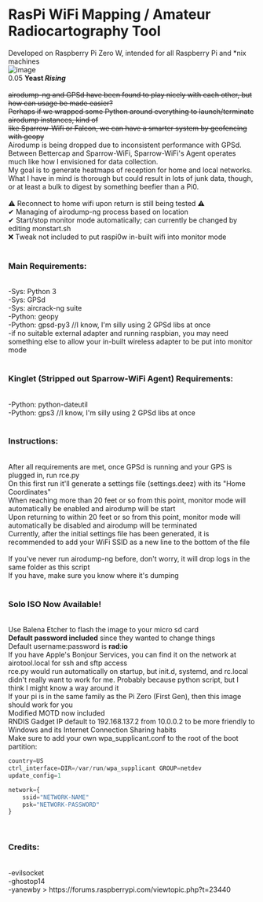 # RasPi WiFi Mapping / Amateur Radiocartography Tool
Developed on Raspberry Pi Zero W, intended for all Raspberry Pi and \*nix machines <br>
![image](https://github.com/radiocartographyenthusiast/airotool/blob/main/flask1.PNG) <br>
0.05 <b>Yeast <i>Rising</i></b> <br>
 <br>
~~airodump-ng and GPSd have been found to play nicely with each other, but how can usage be made easier? <br>
Perhaps if we wrapped some Python around everything to launch/terminate airodump instances, kind of <br>
like Sparrow-Wifi or Falcon, we can have a smarter system by geofencing with geopy~~ <br>
Airodump is being dropped due to inconsistent performance with GPSd. <br>
Between Bettercap and Sparrow-WiFi, Sparrow-WiFi's Agent operates much like how I envisioned for data collection. <br>
My goal is to generate heatmaps of reception for home and local networks. What I have in mind is thorough but could result in lots of junk data, though, or at least a bulk to digest by something beefier than a Pi0. <br>
 <br>
⚠ Reconnect to home wifi upon return is still being tested ⚠ <br>
✔ Managing of airodump-ng process based on location <br>
✔ Start/stop monitor mode automatically; can currently be changed by editing monstart.sh <br>
❌ Tweak not included to put raspi0w in-built wifi into monitor mode <br>
 <br>
<h3>Main Requirements:</h3> <br>
-Sys: Python 3 <br>
-Sys: GPSd <br>
-Sys: aircrack-ng suite <br>
-Python: geopy <br>
-Python: gpsd-py3 //I know, I'm silly using 2 GPSd libs at once<br>
-if no suitable external adapter and running raspbian, you may need something else to allow your in-built wireless adapter to be put into monitor mode <br>
 <br>
<h3>Kinglet (Stripped out Sparrow-WiFi Agent) Requirements:</h3> <br>
-Python: python-dateutil <br>
-Python: gps3 //I know, I'm silly using 2 GPSd libs at once<br>
 <br>
<h3>Instructions:</h3> <br>
After all requirements are met, once GPSd is running and your GPS is plugged in, run rce.py <br>
On this first run it'll generate a settings file (settings.deez) with its "Home Coordinates" <br>
When reaching more than 20 feet or so from this point, monitor mode will automatically be enabled and airodump will be start <br>
Upon returning to within 20 feet or so from this point, monitor mode will automatically be disabled and airodump will be terminated <br>
Currently, after the initial settings file has been generated, it is recommended to add your WiFi SSID as a new line to the bottom of the file <br>
 <br>
If you've never run airodump-ng before, don't worry, it will drop logs in the same folder as this script <br>
If you have, make sure you know where it's dumping <br>
 <br>
<h3>Solo ISO Now Available!</h3> <br>
Use Balena Etcher to flash the image to your micro sd card <br>
<b>Default password included</b> since they wanted to change things<br>
Default username:password is <b>rad</b>:<b>io</b> <br>
If you have Apple's Bonjour Services, you can find it on the network at airotool.local for ssh and sftp access <br>
rce.py would run automatically on startup, but init.d, systemd, and rc.local didn't really want to work for me. Probably because python script, but I think I might know a way around it <br>
If your pi is in the same family as the Pi Zero (First Gen), then this image should work for you <br>
Modified MOTD now included <br>
RNDIS Gadget IP default to 192.168.137.2 from 10.0.0.2 to be more friendly to Windows and its Internet Connection Sharing habits <br>
Make sure to add your own wpa_supplicant.conf to the root of the boot partition: <br>

``` python
country=US
ctrl_interface=DIR=/var/run/wpa_supplicant GROUP=netdev
update_config=1

network={
    ssid="NETWORK-NAME"
    psk="NETWORK-PASSWORD"
}
```
<br>
<h3>Credits:</h3> <br>
-evilsocket <br>
-ghostop14 <br>
-yanewby > https://forums.raspberrypi.com/viewtopic.php?t=23440 <br>
